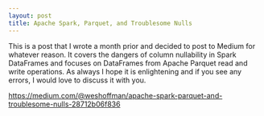 ```yaml
---
layout: post
title: Apache Spark, Parquet, and Troublesome Nulls
---
```


This is a post that I wrote a month prior and decided to post to Medium for whatever reason. It covers the dangers of column nullability in Spark DataFrames and focuses on DataFrames from Apache Parquet read and write operations. As always I hope it is enlightening and if you see any errors, I would love to discuss it with you.

<https://medium.com/@weshoffman/apache-spark-parquet-and-troublesome-nulls-28712b06f836>
